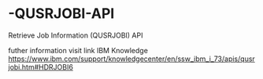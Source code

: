 # -QUSRJOBI-API
Retrieve Job Information (QUSRJOBI) API

futher information visit link IBM Knowledge
https://www.ibm.com/support/knowledgecenter/en/ssw_ibm_i_73/apis/qusrjobi.htm#HDRJOBI6
